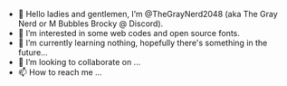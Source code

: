 - 👋 Hello ladies and gentlemen, I’m @TheGrayNerd2048 (aka The Gray Nerd or M Bubbles Brocky @ Discord).
- 👀 I’m interested in some web codes and open source fonts.
- 🌱 I’m currently learning nothing, hopefully there's something in the future...
- 💞️ I’m looking to collaborate on ...
- 📫 How to reach me ...

<!---
TheGrayNerd2048/TheGrayNerd2048 is a ✨ special ✨ repository because its `README.md` (this file) appears on your GitHub profile.
You can click the Preview link to take a look at your changes.
--->
